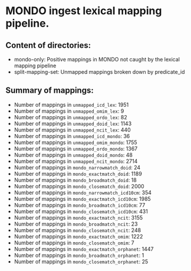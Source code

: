 # MONDO ingest lexical mapping pipeline.
## Content of directories:
* mondo-only: Positive mappings in MONDO not caught by the lexical mapping pipeline
* split-mapping-set: Unmapped mappings broken down by predicate_id
## Summary of mappings:
 * Number of mappings in `unmapped_icd_lex`: 1951
 * Number of mappings in `unmapped_omim_lex`: 9
 * Number of mappings in `unmapped_ordo_lex`: 82
 * Number of mappings in `unmapped_doid_lex`: 1143
 * Number of mappings in `unmapped_ncit_lex`: 440
 * Number of mappings in `unmapped_icd_mondo`: 36
 * Number of mappings in `unmapped_omim_mondo`: 1755
 * Number of mappings in `unmapped_ordo_mondo`: 1367
 * Number of mappings in `unmapped_doid_mondo`: 48
 * Number of mappings in `unmapped_ncit_mondo`: 2714
 * Number of mappings in `mondo_narrowmatch_doid`: 24
 * Number of mappings in `mondo_exactmatch_doid`: 1189
 * Number of mappings in `mondo_broadmatch_doid`: 18
 * Number of mappings in `mondo_closematch_doid`: 2000
 * Number of mappings in `mondo_narrowmatch_icd10cm`: 354
 * Number of mappings in `mondo_exactmatch_icd10cm`: 1985
 * Number of mappings in `mondo_broadmatch_icd10cm`: 77
 * Number of mappings in `mondo_closematch_icd10cm`: 431
 * Number of mappings in `mondo_exactmatch_ncit`: 3155
 * Number of mappings in `mondo_broadmatch_ncit`: 23
 * Number of mappings in `mondo_closematch_ncit`: 248
 * Number of mappings in `mondo_exactmatch_omim`: 1222
 * Number of mappings in `mondo_closematch_omim`: 7
 * Number of mappings in `mondo_exactmatch_orphanet`: 1447
 * Number of mappings in `mondo_broadmatch_orphanet`: 1
 * Number of mappings in `mondo_closematch_orphanet`: 25
